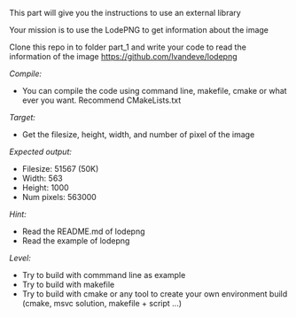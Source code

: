 This part will give you the instructions to use an external library

Your mission is to use the LodePNG to get information about the image

Clone this repo in to folder part_1 and write your code to read the information of the image
https://github.com/lvandeve/lodepng

*Compile:*
- You can compile the code using command line, makefile, cmake or what ever you want. Recommend CMakeLists.txt

*Target:*
- Get the filesize, height, width, and number of pixel of the image

*Expected output:*
- Filesize: 51567 (50K)
- Width: 563
- Height: 1000
- Num pixels: 563000

*Hint:*
- Read the README.md of lodepng
- Read the example of lodepng

*Level:*
- Try to build with commmand line as example
- Try to build with makefile
- Try to build with cmake or any tool to create your own environment build (cmake, msvc solution, makefile + script ...)